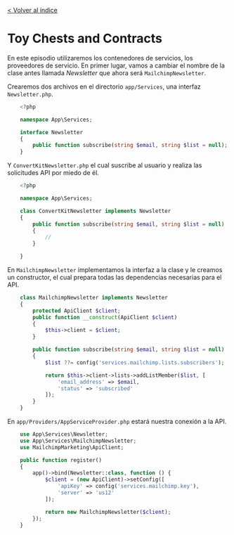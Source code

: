 [< Volver al índice](/docs/readme.md)

# Toy Chests and Contracts

En este episodio utilizaremos los contenedores de servicios, los proveedores de servicio. En primer lugar, vamos a cambiar el nombre de la clase antes llamada *Newsletter* que ahora será `MailchimpNewsletter`.

Crearemos dos archivos en el directorio `app/Services`, una interfaz `Newsletter.php`. 

```php 
    <?php

    namespace App\Services;

    interface Newsletter
    {
        public function subscribe(string $email, string $list = null);
    }
```

Y `ConvertKitNewsletter.php` el cual suscribe al usuario y realiza las solicitudes API por miedo de él. 

```php 
    <?php

    namespace App\Services;

    class ConvertKitNewsletter implements Newsletter
    {
        public function subscribe(string $email, string $list = null)
        {
            //
        }

    }
```

En `MailchimpNewsletter` implementamos la interfaz a la clase y le creamos un constructor, el cual prepara todas las dependencias necesarias para el API.

```php 
    class MailchimpNewsletter implements Newsletter
    {
        protected ApiClient $client;
        public function __construct(ApiClient $client)
        {
            $this->client = $client;
        }

        public function subscribe(string $email, string $list = null)
        {
            $list ??= config('services.mailchimp.lists.subscribers');

            return $this->client->lists->addListMember($list, [
                'email_address' => $email,
                'status' => 'subscribed'
            ]);
        }
    }
```

En `app/Providers/AppServiceProvider.php` estará nuestra conexión a la API. 

```php 
    use App\Services\Newsletter;
    use App\Services\MailchimpNewsletter;
    use MailchimpMarketing\ApiClient;
```
```php 
    public function register()
    {
        app()->bind(Newsletter::class, function () {
            $client = (new ApiClient)->setConfig([
                'apiKey' => config('services.mailchimp.key'),
                'server' => 'us12'
            ]);

            return new MailchimpNewsletter($client);
        });
    }
```
